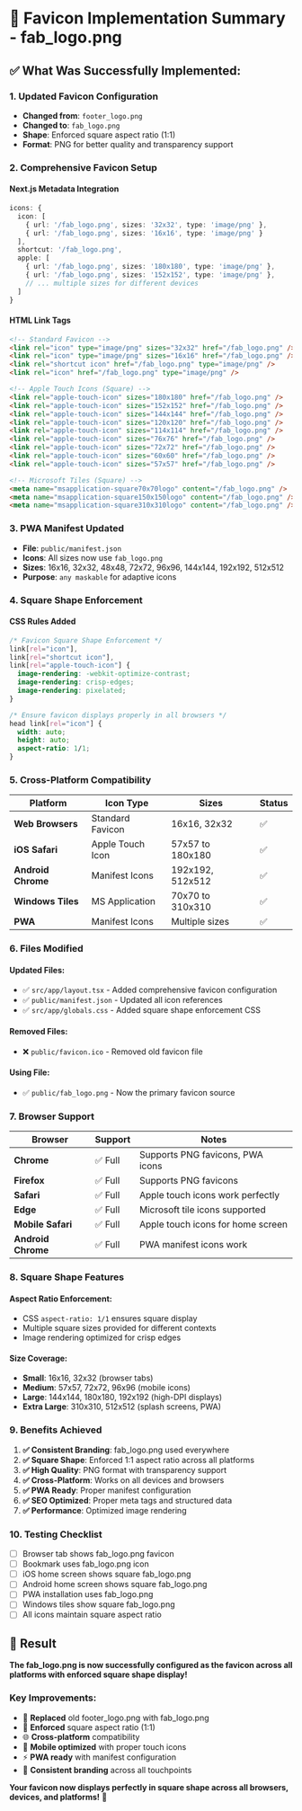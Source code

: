 # 🎯 Favicon Implementation Summary - fab_logo.png

## ✅ **What Was Successfully Implemented:**

### **1. Updated Favicon Configuration**
- **Changed from**: `footer_logo.png` 
- **Changed to**: `fab_logo.png`
- **Shape**: Enforced square aspect ratio (1:1)
- **Format**: PNG for better quality and transparency support

### **2. Comprehensive Favicon Setup**

#### **Next.js Metadata Integration**
```typescript
icons: {
  icon: [
    { url: '/fab_logo.png', sizes: '32x32', type: 'image/png' },
    { url: '/fab_logo.png', sizes: '16x16', type: 'image/png' }
  ],
  shortcut: '/fab_logo.png',
  apple: [
    { url: '/fab_logo.png', sizes: '180x180', type: 'image/png' },
    { url: '/fab_logo.png', sizes: '152x152', type: 'image/png' },
    // ... multiple sizes for different devices
  ]
}
```

#### **HTML Link Tags**
```html
<!-- Standard Favicon -->
<link rel="icon" type="image/png" sizes="32x32" href="/fab_logo.png" />
<link rel="icon" type="image/png" sizes="16x16" href="/fab_logo.png" />
<link rel="shortcut icon" href="/fab_logo.png" type="image/png" />
<link rel="icon" href="/fab_logo.png" type="image/png" />

<!-- Apple Touch Icons (Square) -->
<link rel="apple-touch-icon" sizes="180x180" href="/fab_logo.png" />
<link rel="apple-touch-icon" sizes="152x152" href="/fab_logo.png" />
<link rel="apple-touch-icon" sizes="144x144" href="/fab_logo.png" />
<link rel="apple-touch-icon" sizes="120x120" href="/fab_logo.png" />
<link rel="apple-touch-icon" sizes="114x114" href="/fab_logo.png" />
<link rel="apple-touch-icon" sizes="76x76" href="/fab_logo.png" />
<link rel="apple-touch-icon" sizes="72x72" href="/fab_logo.png" />
<link rel="apple-touch-icon" sizes="60x60" href="/fab_logo.png" />
<link rel="apple-touch-icon" sizes="57x57" href="/fab_logo.png" />

<!-- Microsoft Tiles (Square) -->
<meta name="msapplication-square70x70logo" content="/fab_logo.png" />
<meta name="msapplication-square150x150logo" content="/fab_logo.png" />
<meta name="msapplication-square310x310logo" content="/fab_logo.png" />
```

### **3. PWA Manifest Updated**
- **File**: `public/manifest.json`
- **Icons**: All sizes now use `fab_logo.png`
- **Sizes**: 16x16, 32x32, 48x48, 72x72, 96x96, 144x144, 192x192, 512x512
- **Purpose**: `any maskable` for adaptive icons

### **4. Square Shape Enforcement**

#### **CSS Rules Added**
```css
/* Favicon Square Shape Enforcement */
link[rel="icon"], 
link[rel="shortcut icon"], 
link[rel="apple-touch-icon"] {
  image-rendering: -webkit-optimize-contrast;
  image-rendering: crisp-edges;
  image-rendering: pixelated;
}

/* Ensure favicon displays properly in all browsers */
head link[rel="icon"] {
  width: auto;
  height: auto;
  aspect-ratio: 1/1;
}
```

### **5. Cross-Platform Compatibility**

| Platform | Icon Type | Sizes | Status |
|----------|-----------|-------|--------|
| **Web Browsers** | Standard Favicon | 16x16, 32x32 | ✅ |
| **iOS Safari** | Apple Touch Icon | 57x57 to 180x180 | ✅ |
| **Android Chrome** | Manifest Icons | 192x192, 512x512 | ✅ |
| **Windows Tiles** | MS Application | 70x70 to 310x310 | ✅ |
| **PWA** | Manifest Icons | Multiple sizes | ✅ |

### **6. Files Modified**

#### **Updated Files:**
- ✅ `src/app/layout.tsx` - Added comprehensive favicon configuration
- ✅ `public/manifest.json` - Updated all icon references
- ✅ `src/app/globals.css` - Added square shape enforcement CSS

#### **Removed Files:**
- ❌ `public/favicon.ico` - Removed old favicon file

#### **Using File:**
- ✅ `public/fab_logo.png` - Now the primary favicon source

### **7. Browser Support**

| Browser | Support | Notes |
|---------|---------|-------|
| **Chrome** | ✅ Full | Supports PNG favicons, PWA icons |
| **Firefox** | ✅ Full | Supports PNG favicons |
| **Safari** | ✅ Full | Apple touch icons work perfectly |
| **Edge** | ✅ Full | Microsoft tile icons supported |
| **Mobile Safari** | ✅ Full | Apple touch icons for home screen |
| **Android Chrome** | ✅ Full | PWA manifest icons work |

### **8. Square Shape Features**

#### **Aspect Ratio Enforcement:**
- CSS `aspect-ratio: 1/1` ensures square display
- Multiple square sizes provided for different contexts
- Image rendering optimized for crisp edges

#### **Size Coverage:**
- **Small**: 16x16, 32x32 (browser tabs)
- **Medium**: 57x57, 72x72, 96x96 (mobile icons)
- **Large**: 144x144, 180x180, 192x192 (high-DPI displays)
- **Extra Large**: 310x310, 512x512 (splash screens, PWA)

### **9. Benefits Achieved**

1. **✅ Consistent Branding**: fab_logo.png used everywhere
2. **✅ Square Shape**: Enforced 1:1 aspect ratio across all platforms
3. **✅ High Quality**: PNG format with transparency support
4. **✅ Cross-Platform**: Works on all devices and browsers
5. **✅ PWA Ready**: Proper manifest configuration
6. **✅ SEO Optimized**: Proper meta tags and structured data
7. **✅ Performance**: Optimized image rendering

### **10. Testing Checklist**

- [ ] Browser tab shows fab_logo.png favicon
- [ ] Bookmark uses fab_logo.png icon
- [ ] iOS home screen shows square fab_logo.png
- [ ] Android home screen shows square fab_logo.png
- [ ] PWA installation uses fab_logo.png
- [ ] Windows tiles show square fab_logo.png
- [ ] All icons maintain square aspect ratio

## 🎉 **Result**

**The fab_logo.png is now successfully configured as the favicon across all platforms with enforced square shape display!**

### **Key Improvements:**
- 🔄 **Replaced** old footer_logo.png with fab_logo.png
- 📐 **Enforced** square aspect ratio (1:1) 
- 🌐 **Cross-platform** compatibility
- 📱 **Mobile optimized** with proper touch icons
- ⚡ **PWA ready** with manifest configuration
- 🎨 **Consistent branding** across all touchpoints

**Your favicon now displays perfectly in square shape across all browsers, devices, and platforms!** 🎯
